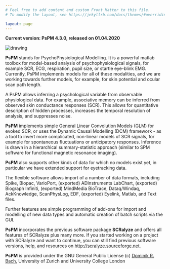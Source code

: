 ```yaml
---
# Feel free to add content and custom Front Matter to this file.
# To modify the layout, see https://jekyllrb.com/docs/themes/#overriding-theme-defaults

layout: page
---
```


**Current version: PsPM 4.3.0, released on 01.04.2020**

<img src="http://bachlab.org/wp-content/uploads/2019/09/PsPM_Website_Figure_1.jpg" alt="drawing">

**PsPM** stands for PsychoPhysiological Modelling. It is a powerful matlab toolbox for model-based analysis of psychophysiological signals, for example SCR, ECG, respiration, pupil size, or startle eye-blink EMG. Currently, PsPM implements models for all of these modalities, and we are working towards further models, for example, for skin potential and ocular scan path length.

A PsPM allows inferring a psychological variable from observable physiological data. For example, associative memory can be inferred from observed skin conductance responses (SCR). This allows for quantitative description of hidden processes, increases the temporal resolution of analysis, and suppresses noise.

**PsPM** implements simple General Linear Convolution Models (GLM) for evoked SCR, or uses the Dynamic Causal Modelling (DCM) framework - as a tool to invert more complicated, non-linear models of SCR signals, for example for spontaneous fluctuations or anticipatory responses. Inference is drawn in a hierarchical summary-statistic approach (similar to SPM software for functional magnetic resonance imaging).

**PsPM** also supports other kinds of data for which no models exist yet, in particular we have extended support for eyetracking data.

The flexible software allows import of a number of data formats, including Spike, Biopac, VarioPort, (exported) ADInstruments LabChart, (exported) Biograph Infiniti, (exported) MindMedia BioTrace, Dataq/Windaq, AckKnowledge, ScanPhysLog, EDF, (exported) Eyelink, Matlab, and Text files.

Further features are simple programming of add-ons for import and modelling of new data types and automatic creation of batch scripts via the GUI.

**PsPM** incorporates the previous software package **SCRalyze** and offers all features of SCRalyze plus many more. If you started working on a project with SCRalyze and want to continue, you can still find previous software versions, help, and resources on <a title="http://scralyze.sourceforge.net" href="http://scralyze.sourceforge.net">http://scralyze.sourceforge.net</a>.

**PsPM** is provided under the GNU General Public License (c) <a title="The Bach lab" href="http://www.bachlab.org">Dominik R. Bach</a>, University of Zurich and University College London
